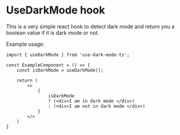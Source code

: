 # UseDarkMode hook
This is a very simple react hook to detect dark mode and return you a boolean value if it is dark mode or not.

Example usage:

```
import { useDarkMode } from 'use-dark-mode-ts';

const ExampleComponent = () => {
    const isDarkMode = useDarkMode();

    return (
        <>
            {
                isDarkMode
                ? (<div>I am in dark mode </div>)
                : (<div>I am not in dark mode </div>)
            }
        </>
    )
}
```
